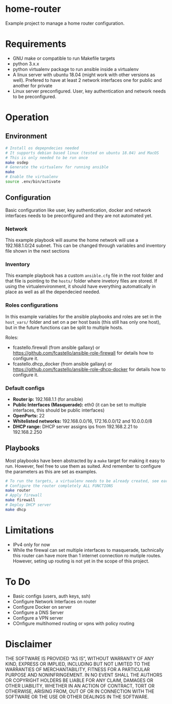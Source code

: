 # home-router
Example project to manage a home router configuration. 

# Requirements

- GNU make or compatible to run Makefile targets
- python 3.x.x
- python virtualenv package to run ansible inside a virtualenv
- A linux server with ubuntu 18.04 (might work with other versions as well). Prefered to have at least 2 network interfaces one for public and another for private
- Linux server preconfigured. User, key authentication and network needs to be preconfigured.

# Operation

## Environment
```bash
# Install os depepndecies needed 
# It supports debian based linux (tested on ubuntu 18.04) and MacOS
# This is only needed to be run once 
make osdep
# Generate the virtualenv for running ansible
make
# Enable the virtualenv
source .env/bin/activate
```
## Configuration

Basic configuration like user, key authentication, docker and network interfaces needs to be preconfigured and they are not automated yet.  


### Network
This example playbook will asume the home network will use a 192.168.1.0/24 subnet. This can be changed through variables and inventory file shown in the next sections

### Inventory
This example playbook has a custom `ansible.cfg` file in the root folder and that file is pointing to the `hosts/` folder where invetory files are stored. If using the virtualenvironment, it should have everything automatically in place as well as all the dependecied needed.

### Roles configurations

In this example variables for the ansible playbooks and roles are set in the `host_vars/` folder and set on a per host basis (this still has only one host), but in the future functions can be split to multiple hosts.  

Roles:

- fcastello.firewall (from ansible gallaxy) or https://github.com/fcastello/ansible-role-firewall for details how to configure it.
- fcastello.dhcp_docker (from ansible gallaxy) or https://github.com/fcastello/ansible-role-dhcp-docker for details how to configure it.

### Default configs

- **Router ip:** 192.168.1.1 (for ansible)
- **Public Interfaces (Masquerade):** eth0 (it can be set to multiple interfaces, this should be public interfaces)
- **OpenPorts:** 22
- **Whitelisted networks:** 192.168.0.0/16, 172.16.0.0/12 and 10.0.0.0/8
- **DHCP range:** DHCP server assigns ips from 192.168.2.21 to 192.168.2.250


## Playbooks
Most playbooks have been abstracted by a `make` target for making it easy to run. However, feel free to use them as suited. And remember to configure the parameters as this are set as examples.
```bash
# To run the targets, a virtualenv needs to be already created, see earlier sections for confoguring it otherwise the make targets will fail.
# Configure the router completely ALL FUNCTIONS
make router
# Apply firewall
make firewall
# Deploy DHCP server
make dhcp
```

# Limitations
- IPv4 only for now
- While the firewal can set multiple interfaces to masquerade, tachnically this router can have more than 1 internet connection ro mutiple routes. However, seting up routing is not yet in the scope of this project.


# To Do
- Basic configs (users, auth keys, ssh)
- Configure Network Interfaces on router
- Configure Docker on server
- Configure a DNS Server
- Configure a VPN server
- COnfigure multihomed routing or vpns with policy routing

# Disclaimer
THE SOFTWARE IS PROVIDED “AS IS”, WITHOUT WARRANTY OF ANY KIND, EXPRESS OR IMPLIED, INCLUDING BUT NOT LIMITED TO THE WARRANTIES OF MERCHANTABILITY, FITNESS FOR A PARTICULAR PURPOSE AND NONINFRINGEMENT. IN NO EVENT SHALL THE AUTHORS OR COPYRIGHT HOLDERS BE LIABLE FOR ANY CLAIM, DAMAGES OR OTHER LIABILITY, WHETHER IN AN ACTION OF CONTRACT, TORT OR OTHERWISE, ARISING FROM, OUT OF OR IN CONNECTION WITH THE SOFTWARE OR THE USE OR OTHER DEALINGS IN THE SOFTWARE.